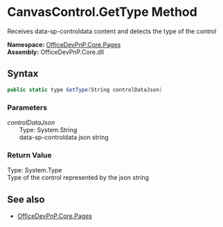 # CanvasControl.GetType Method  
Receives data-sp-controldata content and detects the type of the control  

**Namespace:** [OfficeDevPnP.Core.Pages](OfficeDevPnP.Core.Pages.md)  
**Assembly:** OfficeDevPnP.Core.dll  
## Syntax
```C#
public static type GetType(String controlDataJson)
```
### Parameters
*controlDataJson*  
&emsp;&emsp;Type: System.String  
&emsp;&emsp;data-sp-controldata json string  
### Return Value
Type: System.Type  
Type of the control represented by the json string

## See also
- [OfficeDevPnP.Core.Pages](OfficeDevPnP.Core.Pages.md)
